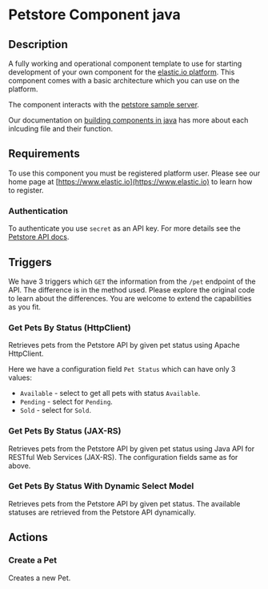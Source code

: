 # Petstore Component java

## Description

A fully working and operational component template to use for starting development of your
own component for the [elastic.io platform](http://www.elastic.io "elastic.io platform").
This component comes with a basic architecture which you can use on the platform.

The component interacts with the [petstore sample server](https://petstore.elastic.io/docs/).

Our documentation on [building components in java](https://docs.elastic.io/guides/building-java-component.html) has more about each inlcuding file and their function.

## Requirements

To use this component you must be registered platform user. Please see our home
page at [https://www.elastic.io](https://www.elastic.io) to learn how to register.

### Authentication

To authenticate you use `secret` as an API key. For more details see the
[Petstore API docs](https://petstore.elastic.io/docs/).

## Triggers

We have 3 triggers which `GET` the information from the `/pet` endpoint of the API.
The difference is in the method used. Please explore the original code to learn
about the differences. You are welcome to extend the capabilities as you fit.

### Get Pets By Status (HttpClient)

Retrieves pets from the Petstore API by given pet status using Apache HttpClient.

Here we have a configuration field `Pet Status` which can have only 3 values:

*   `Available` - select to get all pets with status `Available`.
*   `Pending` - select for `Pending`.
*   `Sold` - select for `Sold`.

### Get Pets By Status (JAX-RS)

Retrieves pets from the Petstore API by given pet status using Java API for
RESTful Web Services (JAX-RS). The configuration fields same as for above.

### Get Pets By Status With Dynamic Select Model

Retrieves pets from the Petstore API by given pet status. The available statuses
are retrieved from the Petstore API dynamically.

## Actions

### Create a Pet

Creates a new Pet.
